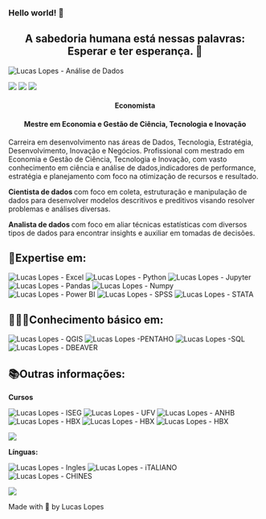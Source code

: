 ### Hello world! 👋

<h2 align="center"> A sabedoria humana está nessas palavras: Esperar e ter esperança. 🚀 </h2> 

![Lucas Lopes - Análise de Dados](https://user-images.githubusercontent.com/104323002/164995092-4fe953bc-4934-48a8-b134-77b334d3cb0d.jpeg)

<a href="https://www.linkedin.com/in/lucas-lopes-br/" alt="linkedin" target="_blank"><img src="https://img.shields.io/badge/LinkedIn-%230077B5.svg?&style=flat-square&logo=linkedin&logoColor=white"></a> 
<a href="https://wa.me/5532998342365" alt="WhatsApp" target="_blank"><img src="https://img.shields.io/badge/-WhatsApp-25d366?style=flat-square&labelColor=25d366&logo=whatsapp&logoColor=white&link=https://wa.me/5584981430120"/></a>
<a href="mailto:lucas.aguiarlopes26@gmail.com" alt="gmail" target="_blank"><img src="https://img.shields.io/badge/-Gmail-FF0000?style=flat-square&labelColor=FF0000&logo=gmail&logoColor=white&link=mailto:tassiofernandescosta@gmail.com" /></a>

<h4 align="center"> Economista </h4>
<h4 align="center"> Mestre em Economia e Gestão de Ciência, Tecnologia e Inovação </h4>

Carreira em desenvolvimento nas áreas de Dados, Tecnologia, Estratégia, Desenvolvimento, Inovação e Negócios. Profissional com mestrado em Economia e Gestão de Ciência, Tecnologia e Inovação, com vasto conhecimento em ciência e análise de dados,indicadores de performance, estratégia e planejamento com foco na otimização de recursos e resultado.

<b> Cientista de dados </b> com foco em coleta, estruturação e manipulação de dados para desenvolver modelos descritivos e preditivos visando resolver problemas e análises diversas.

<b> Analista de dados </b> com foco em aliar técnicas estatísticas com diversos tipos de dados para encontrar insights e auxiliar em tomadas de decisões.

<h2>🎲Expertise em: </h2> 

![Lucas Lopes - Excel](https://img.shields.io/badge/Microsoft_Excel-217346?style=for-the-badge&logo=microsoft-excel&logoColor=white)
![Lucas Lopes - Python](https://img.shields.io/badge/Python-3776AB?style=for-the-badge&logo=python&logoColor=white)
![Lucas Lopes - Jupyter](https://img.shields.io/badge/Jupyter-black?style=for-the-badge&logo=Jupyter)
![Lucas Lopes - Pandas](https://img.shields.io/badge/-Pandas-9cf?style=for-the-badge&logo=Pandas)
![Lucas Lopes - Numpy](https://img.shields.io/badge/-Numpy-blue?style=for-the-badge&logo=Numpy)
![Lucas Lopes - Power BI](https://img.shields.io/badge/-Power%20BI-black?style=for-the-badge&logo=Power%20BI)
![Lucas Lopes - SPSS](https://img.shields.io/badge/-SPSS-black?style=for-the-badge&logo=SPSS)
![Lucas Lopes - STATA](https://img.shields.io/badge/-STATA-blue?style=for-the-badge&logo=STATA)

<h2>👨🏻‍💻Conhecimento básico em: </h2> 

![Lucas Lopes - QGIS](https://img.shields.io/badge/-QGIS-brightgreen?style=for-the-badge&logo=QGIS)
![Lucas Lopes -PENTAHO](https://img.shields.io/badge/-PENTAHO-blue?style=for-the-badge&logo=PENTAHO)
![Lucas Lopes -SQL](https://img.shields.io/badge/-SQL-black?style=for-the-badge&logo=SQL)
![Lucas Lopes - DBEAVER](https://img.shields.io/badge/-DBEAVER-9cf?style=for-the-badge&logo=DBEAVER)

<h2>📚Outras informações: </h2> 
<b>Cursos</b>

![Lucas Lopes - ISEG](https://img.shields.io/badge/iseg-mestrado%20em%20economia%20e%20gest%C3%A3o%20de%20ci%C3%AAncia%20tecnologia%20e%20inova%C3%A7%C3%A3o-red?style=for-the-badge&logo=ISEG)
![Lucas Lopes - UFV](https://img.shields.io/badge/UFV-Economia-red?style=for-the-badge&logo=UFV)
![Lucas Lopes - ANHB](https://img.shields.io/badge/Anhembi%20Morumbi-P%C3%B3s%20gradua%C3%A7%C3%A3o%20em%20Business%20Intelligence%20e%20Analytics-brightgreen?style=for-the-badge&logo=Anhembi)
![Lucas Lopes - HBX](https://img.shields.io/badge/Harvard%20Business%20School%20Online-Certificate%20in%20Business%20Analytics-red?style=for-the-badge&logo=Harvard)
![Lucas Lopes - HBX](https://img.shields.io/badge/IGTI-Bootcamp%20Analista%20de%20Dados-brightgreen?style=for-the-badge&logo=IGTI)
![Lucas Lopes - HBX](https://img.shields.io/badge/Raizzer-Forma%C3%A7%C3%A3o%20B.I%20Academy-lightgrey?style=for-the-badge&logo=RAIZZER)

<a href="https://www.linkedin.com/in/lucas-lopes-br/" alt="linkedin" target="_blank"><img src="https://img.shields.io/badge/LinkedIn-%230077B5.svg?&style=flat-square&logo=linkedin&logoColor=white"></a>

<b>Línguas:</b>

![Lucas Lopes - Ingles](https://img.shields.io/badge/Inglês-Avançado-blue?style=for-the-badge&logo=Inglês)
![Lucas Lopes - iTALIANO](https://img.shields.io/badge/ITALIANO-Basico-green?style=for-the-badge&logo=ITALIANO)
![Lucas Lopes - CHINES](https://img.shields.io/badge/MANDARIM-Basico%201-red?style=for-the-badge&logo=MANDARIM)



<img src="https://github-readme-stats.vercel.app/api?username=LucasLopes-BR&show_icons=true&theme=tokyonight"/>


Made with 💖 by Lucas Lopes
